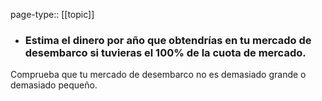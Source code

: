 page-type:: [[topic]]
- ### Estima el dinero por año que obtendrías en tu mercado de desembarco si tuvieras el 100% de la cuota de mercado.

Comprueba que tu mercado de desembarco no es demasiado grande o demasiado pequeño.


